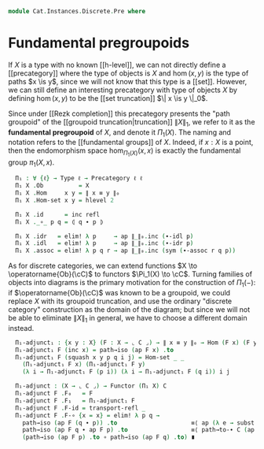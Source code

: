 <!--
```agda
open import Cat.Univalent
open import Cat.Prelude

import Cat.Reasoning as Cat
```
-->

```agda
module Cat.Instances.Discrete.Pre where
```

# Fundamental pregroupoids

<!--
```agda
module _ where
  open Precategory
```
-->

If $X$ is a type with no known [[h-level]], we can not directly define a
[[precategory]] where the type of objects is $X$ and $\hom(x, y)$ is the
type of paths $x \is y$, since we will not know that this type is a
[[set]]. However, we can still define an interesting precategory with
type of objects $X$ by defining $\hom(x, y)$ to be the [[set
truncation]] $\| x \is y \|_0$.

Since under [[Rezk completion]] this precategory presents the "path
groupoid" of the [[groupoid truncation|truncation]] $\| X \|_1$, we
refer to it as the **fundamental pregroupoid** of $X$, and denote it
$\Pi_1(X)$. The naming and notation refers to the [[fundamental groups]]
of $X$. Indeed, if $x : X$ is a point, then the endomorphism space
$\hom_{\Pi_1(X)}(x, x)$ is exactly the fundamental group $\pi_1(X, x)$.

<!--
:::{.definition #fundamental-pregroupoid}
The **fundamental pregroupoid** of a type $X$ is the [[precategory]]
$\Pi_1(X)$ with type of objects $X$, where the [[set]] of morphisms
$$\hom_{\Pi_1}(X)(x, y) = \| x \is y \|_0$$ is given by the [[set
truncation]] of the path space $x \is y$.
:::
-->

```agda
  Π₁ : ∀ {ℓ} → Type ℓ → Precategory ℓ ℓ
  Π₁ X .Ob          = X
  Π₁ X .Hom     x y = ∥ x ≡ y ∥₀
  Π₁ X .Hom-set x y = hlevel 2

  Π₁ X .id      = inc refl
  Π₁ X ._∘_ p q = ⦇ q ∙ p ⦈

  Π₁ X .idr   = elim! λ p     → ap ∥_∥₀.inc (∙-idl p)
  Π₁ X .idl   = elim! λ p     → ap ∥_∥₀.inc (∙-idr p)
  Π₁ X .assoc = elim! λ p q r → ap ∥_∥₀.inc (sym (∙-assoc r q p))
```

<!--
```agda
module _ {ℓx o ℓ} {X : Type ℓx} (C : Precategory o ℓ) where
  open Functor
  open Cat C
```
-->

As for discrete categories, we can extend functions $X \to
\operatorname{Ob}(\cC)$ to functors $\Pi_1(X) \to \cC$. Turning families
of objects into diagrams is the primary motivation for the construction
of $\Pi_1(-)$: if $\operatorname{Ob}(\cC)$ was known to be a groupoid,
we could replace $X$ with its groupoid truncation, and use the ordinary
"discrete category" construction as the domain of the diagram; but since
we will not be able to eliminate $\| X \|_1$ in general, we have to
choose a different domain instead.

```agda
  Π₁-adjunct₁ : {x y : X} (F : X → ⌞ C ⌟) → ∥ x ≡ y ∥₀ → Hom (F x) (F y)
  Π₁-adjunct₁ F (inc x) = path→iso (ap F x) .to
  Π₁-adjunct₁ F (squash x y p q i j) = Hom-set _ _
    (Π₁-adjunct₁ F x) (Π₁-adjunct₁ F y)
    (λ i → Π₁-adjunct₁ F (p i)) (λ i → Π₁-adjunct₁ F (q i)) i j

  Π₁-adjunct : (X → ⌞ C ⌟) → Functor (Π₁ X) C
  Π₁-adjunct F .F₀   = F
  Π₁-adjunct F .F₁   = Π₁-adjunct₁ F
  Π₁-adjunct F .F-id = transport-refl _
  Π₁-adjunct F .F-∘ {x = x} = elim! λ p q →
    path→iso (ap F (q ∙ p)) .to                     ≡⟨ ap (λ e → subst (Hom (F x)) e id) (ap-∙ F q p) ⟩
    path→iso (ap F q ∙ ap F p) .to                  ≡⟨ path→to-∙ C (ap F q) (ap F p) ⟩
    (path→iso (ap F p) .to ∘ path→iso (ap F q) .to) ∎
```
